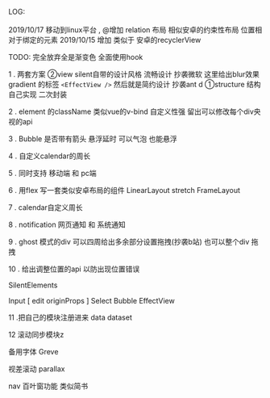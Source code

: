 LOG:
<br />	 
2019/10/17 移动到linux平台 , @增加 relation 布局 相似安卓的约束性布局 位置相对于绑定的元素
2019/10/15 增加 类似于 安卓的recyclerView

TODO:
完全放弃全是渐变色
全面使用hook

1 . 两套方案
 ②view silent自带的设计风格 流畅设计 抄袭微软 这里给出blur效果 gradient 的标签 `<EffectView />`
    然后就是简约设计 抄袭ant d
 ①structure 结构自己实现 二次封装

2 . element 的className 类似vue的v-bind
自定义性强 留出可以修改每个div央视的api

3 . Bubble 是否带有箭头 悬浮延时 可以气泡 也能悬浮

4 . 自定义calendar的周长

5 . 同时支持 移动端 和 pc端

6 . 用flex 写一套类似安卓布局的组件
LinearLayout stretch
FrameLayout

7 . calendar自定义周长

8 . notification 网页通知 和 系统通知

9 . ghost 模式的div  可以四周给出多余部分设置拖拽(抄袭b站) 也可以整个div 拖拽

10 . 给出调整位置的api 以防出现位置错误

SilentElements

Input [ edit originProps ]
Select
Bubble
EffectView

11 .把自己的模块注册进来
data dataset

12 滚动同步模块z

备用字体 Greve

视差滚动 parallax

nav  百叶窗功能 类似简书
